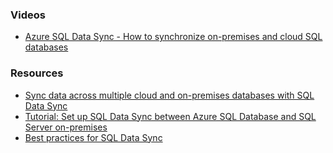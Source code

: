 ### Videos

- [Azure SQL Data Sync - How to synchronize on-premises and cloud SQL databases](https://www.youtube.com/watch?v=Kw94bP2WKWY)


### Resources

- [Sync data across multiple cloud and on-premises databases with SQL Data Sync](https://docs.microsoft.com/en-us/azure/sql-database/sql-database-sync-data)
- [Tutorial: Set up SQL Data Sync between Azure SQL Database and SQL Server on-premises](https://docs.microsoft.com/en-us/azure/sql-database/sql-database-get-started-sql-data-sync#add-on-prem)
- [Best practices for SQL Data Sync](https://docs.microsoft.com/en-us/azure/sql-database/sql-database-best-practices-data-sync)